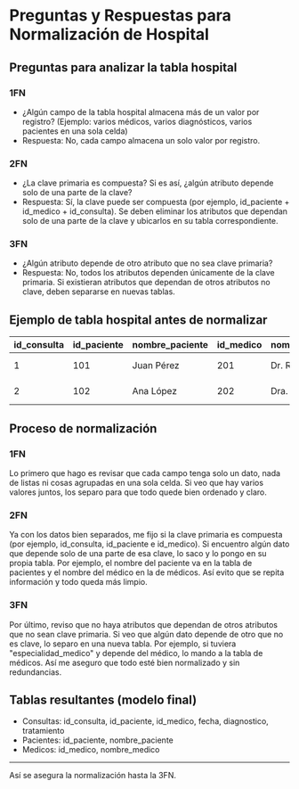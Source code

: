 # Preguntas y Respuestas para Normalización de Hospital

## Preguntas para analizar la tabla hospital

### 1FN
- ¿Algún campo de la tabla hospital almacena más de un valor por registro? (Ejemplo: varios médicos, varios diagnósticos, varios pacientes en una sola celda)
- Respuesta: No, cada campo almacena un solo valor por registro.

### 2FN
- ¿La clave primaria es compuesta? Si es así, ¿algún atributo depende solo de una parte de la clave?
- Respuesta: Sí, la clave puede ser compuesta (por ejemplo, id_paciente + id_medico + id_consulta). Se deben eliminar los atributos que dependan solo de una parte de la clave y ubicarlos en su tabla correspondiente.

### 3FN
- ¿Algún atributo depende de otro atributo que no sea clave primaria?
- Respuesta: No, todos los atributos dependen únicamente de la clave primaria. Si existieran atributos que dependan de otros atributos no clave, deben separarse en nuevas tablas.

## Ejemplo de tabla hospital antes de normalizar
| id_consulta | id_paciente | nombre_paciente | id_medico | nombre_medico | fecha | diagnostico | tratamiento |
|------------|-------------|-----------------|-----------|---------------|-------|-------------|-------------|
| 1          | 101         | Juan Pérez      | 201       | Dr. Ruiz      |2025-07-16| Gripe       | Paracetamol |
| 2          | 102         | Ana López       | 202       | Dra. Gómez    |2025-07-17| Fractura    | Yeso        |


## Proceso de normalización

### 1FN
Lo primero que hago es revisar que cada campo tenga solo un dato, nada de listas ni cosas agrupadas en una sola celda. Si veo que hay varios valores juntos, los separo para que todo quede bien ordenado y claro.

### 2FN
Ya con los datos bien separados, me fijo si la clave primaria es compuesta (por ejemplo, id_consulta, id_paciente e id_medico). Si encuentro algún dato que depende solo de una parte de esa clave, lo saco y lo pongo en su propia tabla. Por ejemplo, el nombre del paciente va en la tabla de pacientes y el nombre del médico en la de médicos. Así evito que se repita información y todo queda más limpio.

### 3FN
Por último, reviso que no haya atributos que dependan de otros atributos que no sean clave primaria. Si veo que algún dato depende de otro que no es clave, lo separo en una nueva tabla. Por ejemplo, si tuviera "especialidad_medico" y depende del médico, lo mando a la tabla de médicos. Así me aseguro que todo esté bien normalizado y sin redundancias.

## Tablas resultantes (modelo final)
- Consultas: id_consulta, id_paciente, id_medico, fecha, diagnostico, tratamiento
- Pacientes: id_paciente, nombre_paciente
- Medicos: id_medico, nombre_medico

---

Así se asegura la normalización hasta la 3FN.
